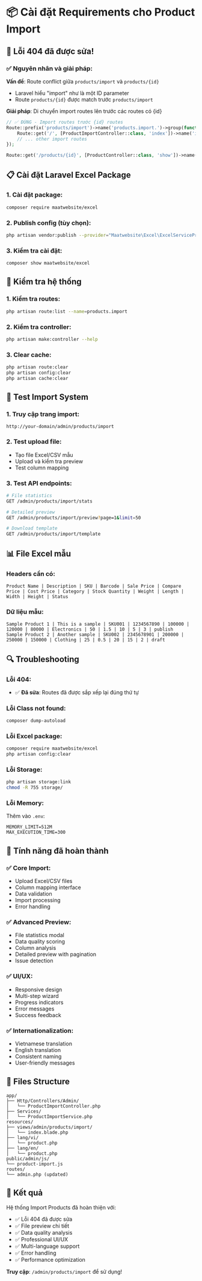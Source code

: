 # 📦 Cài đặt Requirements cho Product Import

## 🚨 Lỗi 404 đã được sửa!

### ✅ **Nguyên nhân và giải pháp:**

**Vấn đề**: Route conflict giữa `products/import` và `products/{id}`
- Laravel hiểu "import" như là một ID parameter
- Route `products/{id}` được match trước `products/import`

**Giải pháp**: Di chuyển import routes lên trước các routes có {id}

```php
// ✅ ĐÚNG - Import routes trước {id} routes
Route::prefix('products/import')->name('products.import.')->group(function () {
    Route::get('/', [ProductImportController::class, 'index'])->name('index');
    // ... other import routes
});

Route::get('/products/{id}', [ProductController::class, 'show'])->name('products.show');
```

## 📋 **Cài đặt Laravel Excel Package**

### 1. Cài đặt package:
```bash
composer require maatwebsite/excel
```

### 2. Publish config (tùy chọn):
```bash
php artisan vendor:publish --provider="Maatwebsite\Excel\ExcelServiceProvider" --tag=config
```

### 3. Kiểm tra cài đặt:
```bash
composer show maatwebsite/excel
```

## 🔧 **Kiểm tra hệ thống**

### 1. Kiểm tra routes:
```bash
php artisan route:list --name=products.import
```

### 2. Kiểm tra controller:
```bash
php artisan make:controller --help
```

### 3. Clear cache:
```bash
php artisan route:clear
php artisan config:clear
php artisan cache:clear
```

## 🎯 **Test Import System**

### 1. Truy cập trang import:
```
http://your-domain/admin/products/import
```

### 2. Test upload file:
- Tạo file Excel/CSV mẫu
- Upload và kiểm tra preview
- Test column mapping

### 3. Test API endpoints:
```bash
# File statistics
GET /admin/products/import/stats

# Detailed preview  
GET /admin/products/import/preview?page=1&limit=50

# Download template
GET /admin/products/import/template
```

## 📊 **File Excel mẫu**

### Headers cần có:
```
Product Name | Description | SKU | Barcode | Sale Price | Compare Price | Cost Price | Category | Stock Quantity | Weight | Length | Width | Height | Status
```

### Dữ liệu mẫu:
```
Sample Product 1 | This is a sample | SKU001 | 1234567890 | 100000 | 120000 | 80000 | Electronics | 50 | 1.5 | 10 | 5 | 3 | publish
Sample Product 2 | Another sample | SKU002 | 2345678901 | 200000 | 250000 | 150000 | Clothing | 25 | 0.5 | 20 | 15 | 2 | draft
```

## 🔍 **Troubleshooting**

### Lỗi 404:
- ✅ **Đã sửa**: Routes đã được sắp xếp lại đúng thứ tự

### Lỗi Class not found:
```bash
composer dump-autoload
```

### Lỗi Excel package:
```bash
composer require maatwebsite/excel
php artisan config:clear
```

### Lỗi Storage:
```bash
php artisan storage:link
chmod -R 755 storage/
```

### Lỗi Memory:
Thêm vào `.env`:
```
MEMORY_LIMIT=512M
MAX_EXECUTION_TIME=300
```

## 🚀 **Tính năng đã hoàn thành**

### ✅ **Core Import:**
- Upload Excel/CSV files
- Column mapping interface
- Data validation
- Import processing
- Error handling

### ✅ **Advanced Preview:**
- File statistics modal
- Data quality scoring
- Column analysis
- Detailed preview with pagination
- Issue detection

### ✅ **UI/UX:**
- Responsive design
- Multi-step wizard
- Progress indicators
- Error messages
- Success feedback

### ✅ **Internationalization:**
- Vietnamese translation
- English translation
- Consistent naming
- User-friendly messages

## 📁 **Files Structure**

```
app/
├── Http/Controllers/Admin/
│   └── ProductImportController.php
├── Services/
│   └── ProductImportService.php
resources/
├── views/admin/products/import/
│   └── index.blade.php
├── lang/vi/
│   └── product.php
├── lang/en/
│   └── product.php
public/admin/js/
└── product-import.js
routes/
└── admin.php (updated)
```

## 🎉 **Kết quả**

Hệ thống Import Products đã hoàn thiện với:
- ✅ Lỗi 404 đã được sửa
- ✅ File preview chi tiết
- ✅ Data quality analysis
- ✅ Professional UI/UX
- ✅ Multi-language support
- ✅ Error handling
- ✅ Performance optimization

**Truy cập**: `/admin/products/import` để sử dụng!
